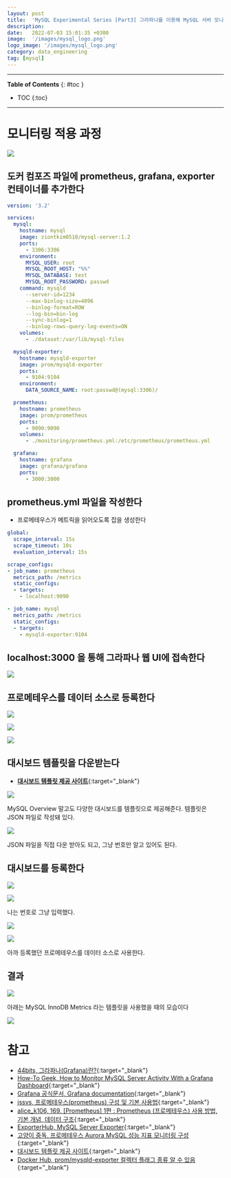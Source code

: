 ```yaml
---
layout: post
title:  'MySQL Experimental Series [Part3] 그라파나를 이용해 MySQL 서버 모니터링 하기'
description: 
date:   2022-07-03 15:01:35 +0300
image:  '/images/mysql_logo.png'
logo_image: '/images/mysql_logo.png'
category: data_engineering
tag: [mysql]
---
```


---
**Table of Contents**
{: #toc }
*  TOC
{:toc}

---

# 모니터링 적용 과정

![](/images/mysql_grafana_2.png)

## 도커 컴포즈 파일에 prometheus, grafana, exporter 컨테이너를 추가한다

```yml
version: '3.2'

services:
  mysql:
    hostname: mysql
    image: ziontkim0510/mysql-server:1.2
    ports:
      - 3306:3306
    environment:
      MYSQL_USER: root
      MYSQL_ROOT_HOST: "%%"
      MYSQL_DATABASE: test
      MYSQL_ROOT_PASSWORD: passwd
    command: mysqld
      --server-id=1234
      --max-binlog-size=4096
      --binlog-format=ROW
      --log-bin=bin-log
      --sync-binlog=1
      --binlog-rows-query-log-events=ON
    volumes:
      - ./dataset:/var/lib/mysql-files

  mysqld-exporter:
    hostname: mysqld-exporter
    image: prom/mysqld-exporter
    ports:
      - 9104:9104
    environment:
      DATA_SOURCE_NAME: root:passwd@(mysql:3306)/

  prometheus:
    hostname: prometheus
    image: prom/prometheus
    ports:
      - 9090:9090
    volumes:
      - ./monitoring/prometheus.yml:/etc/prometheus/prometheus.yml

  grafana:
    hostname: grafana
    image: grafana/grafana
    ports:
      - 3000:3000
```

## prometheus.yml 파일을 작성한다

- 프로메테우스가 메트릭을 읽어오도록 잡을 생성한다

```yml
global:
  scrape_interval: 15s
  scrape_timeout: 10s
  evaluation_interval: 15s

scrape_configs:
- job_name: prometheus
  metrics_path: /metrics
  static_configs:
  - targets:
    - localhost:9090

- job_name: mysql
  metrics_path: /metrics
  static_configs:
  - targets:
    - mysqld-exporter:9104
```

## localhost:3000 을 통해 그라파나 웹 UI에 접속한다

![](/images/mysql_grafana_13.png)

## 프로메테우스를 데이터 소스로 등록한다

![](/images/mysql_grafana_3.png)

![](/images/mysql_grafana_4.png)

![](/images/mysql_grafana_5.png)

## 대시보드 템플릿을 다운받는다

- [**대시보드 템플릿 제공 사이트**](https://grafana.com/grafana/dashboards/?search=mysql){:target="_blank"}

![](/images/mysql_grafana_6.png)

MySQL Overview 말고도 다양한 대시보드를 템플릿으로 제공해준다. 템플릿은 JSON 파일로 작성돼 있다.  

![](/images/mysql_grafana_7.png)

JSON 파일을 직접 다운 받아도 되고, 그냥 번호만 알고 있어도 된다.  

## 대시보드를 등록한다

![](/images/mysql_grafana_8.png)

![](/images/mysql_grafana_9.png)

나는 번호로 그냥 입력했다.  

![](/images/mysql_grafana_10.png)

![](/images/mysql_grafana_11.png)

아까 등록했던 프로메테우스를 데이터 소스로 사용한다.  

## 결과

![](/images/mysql_grafana_1.png)

아래는 MySQL InnoDB Metrics 라는 템플릿을 사용했을 때의 모습이다  

![](/images/mysql_grafana_12.png)



# 참고

- [44bits, 그라파나(Grafana)란?](https://www.44bits.io/ko/keyword/grafana){:target="_blank"}
- [How-To Geek, How to Monitor MySQL Server Activity With a Grafana Dashboard](https://www.howtogeek.com/devops/how-to-monitor-mysql-server-activity-with-a-grafana-dashboard/){:target="_blank"}
- [Grafana 공식문서, Grafana documentation](https://grafana.com/docs/grafana/latest/){:target="_blank"}
- [jssvs, 프로메테우스(prometheus) 구성 및 기본 사용법](https://jssvs.tistory.com/m/41){:target="_blank"}
- [alice_k106, 169. [Prometheus] 1편 : Prometheus (프로메테우스) 사용 방법, 기본 개념, 데이터 구조](https://blog.naver.com/alice_k106/221535163599){:target="_blank"}
- [ExporterHub, MySQL Server Exporter](https://exporterhub.io/exporter/mysql-exporter/){:target="_blank"}
- [고양이 중독, 프로메테우스 Aurora MySQL 성능 지표 모니터링 구성](https://omty.tistory.com/54){:target="_blank"}
- [대시보드 템플릿 제공 사이트](https://grafana.com/grafana/dashboards/?search=mysql){:target="_blank"}
- [Docker Hub, prom/mysqld-exporter 컬렉터 플래그 종류 알 수 있음](https://hub.docker.com/r/prom/mysqld-exporter){:target="_blank"}
